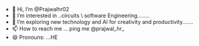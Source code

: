 - 👋 Hi, I’m @Prajwalhr02
- 👀 I’m interested in ..circuits \ software Engineering........
- 🌱 I’m exploring new technology and AI for creativity and productivity....... 
- 📫 How to reach me ... ping me @prajwal_hr_
- 😄 Pronouns: ...HE
  

<!---
Prajwalhr02/Prajwalhr02 is a ✨ special ✨ repository because its `README.md` (this file) appears on your GitHub profile.
You can click the Preview link to take a look at your changes.
--->
